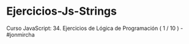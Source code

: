 # Ejercicios-Js-Strings
Curso JavaScript: 34. Ejercicios de Lógica de Programación ( 1 / 10 ) - #jonmircha
